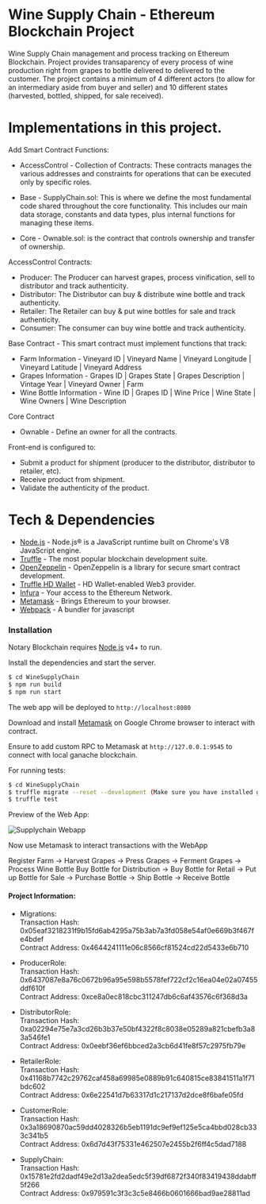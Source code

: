 # Wine Supply Chain - Ethereum Blockchain Project

Wine Supply Chain management and process tracking on Ethereum Blockchain. Project provides transaparency of every process of wine production right from grapes to bottle delivered to delivered to the customer. The project contains a minimum of 4 different actors (to allow for an intermediary aside from buyer and seller) and 10 different states (harvested, bottled, shipped, for sale received).

# Implementations in this project.

Add Smart Contract Functions: 

- AccessControl - Collection of Contracts: These contracts manages the various addresses and constraints for operations that can be executed only by specific roles.

- Base - SupplyChain.sol: This is where we define the most fundamental code shared throughout the core functionality. This includes our main data storage, constants and data types, plus internal functions for managing these items.

- Core - Ownable.sol: is the contract that controls ownership and transfer of ownership.

AccessControl Contracts:

- Producer: The Producer can harvest grapes, process vinification, sell to distributor and track authenticity.
- Distributor: The Distributor can buy & distribute wine bottle and track authenticity.
- Retailer: The Retailer can buy & put wine bottles for sale and track authenticity.
- Consumer: The consumer can buy wine bottle and track authenticity.

Base Contract - This smart contract must implement functions that track:

- Farm Information - Vineyard ID | Vineyard Name | Vineyard Longitude | Vineyard Latitude | Vineyard Address
- Grapes Information - Grapes ID | Grapes State | Grapes Description | Vintage Year | Vineyard Owner | Farm
- Wine Bottle Information - Wine ID | Grapes ID | Wine Price | Wine State | Wine Owners | Wine Description

Core Contract

- Ownable - Define an owner for all the contracts.

Front-end is configured to:

- Submit a product for shipment (producer to the distributor, distributor to retailer, etc).
- Receive product from shipment.
- Validate the authenticity of the product.

# Tech & Dependencies

* [Node.js] - Node.js® is a JavaScript runtime built on Chrome's V8 JavaScript engine.
* [Truffle] - The most popular blockchain development suite.
* [OpenZeppelin] - OpenZeppelin is a library for secure smart contract development.
* [Truffle HD Wallet] - HD Wallet-enabled Web3 provider. 
* [Infura] - Your access to the Ethereum Network.
* [Metamask] - Brings Ethereum to your browser.
* [Webpack] - A bundler for javascript

### Installation

Notary Blockchain requires [Node.js](https://nodejs.org/) v4+ to run.

Install the dependencies and start the server.

```sh
$ cd WineSupplyChain
$ npm run build
$ npm run start
```
The web app will be deployed to ```http://localhost:8080```

Download and install [Metamask] on Google Chrome browser to interact with contract.

Ensure to add custom RPC to Metamask at ```http://127.0.0.1:9545``` to connect with local ganache blockchain.

For running tests: 

```sh
$ cd WineSupplyChain
$ truffle migrate --reset --development (Make sure you have installed ganache-cli)
$ truffle test
```


Preview of the Web App:

![Supplychain Webapp](https://i.imgur.com/VwVpSwj.png/)

Now use Metamask to interact transactions with the WebApp

Register Farm -> Harvest Grapes -> Press Grapes -> Ferment Grapes -> Process Wine Bottle
Buy Bottle for Distribution -> Buy Bottle for Retail -> Put up Bottle for Sale -> Purchase Bottle -> Ship Bottle -> Receive Bottle


#### Project Information:

 - Migrations:  
 Transaction Hash: 0x05eaf3218231f9b15fd6ab4295a75b3ab7a3fd058e54af0e669b3f467fe4bdef  
 Contract Address: 0x4644241111e06c8566cf81524cd22d5433e6b710 
 
 - ProducerRole:  
 Transaction Hash: 0x6437087e8a76c0672b96a95e598b5578fef722cf2c16ea04e02a07455ddf610f  
 Contract Address: 0xce8a0ec818cbc311247db6c6af43576c6f368d3a  
 
 - DistributorRole:  
 Transaction Hash: 0xa02294e75e7a3cd26b3b37e50bf4322f8c8038e05289a821cbefb3a83a546fe1  
 Contract Address: 0x0eebf36ef6bbced2a3cb6d41fe8f57c2975fb79e  
 
 - RetailerRole:  
 Transaction Hash: 0x41168b7742c29762caf458a69985e0889b91c640815ce83841511a1f71bdc602  
 Contract Address: 0x6e22541d7b63317d1c217137d2dce8f6bafe05fd  
 
 - CustomerRole:  
 Transaction Hash: 0x3a18690870ac59dd4028326b5eb1191dc9ef9ef125e5ca4bbd028cb333c341b5  
 Contract Address: 0x6d7d43f75331e462507e2455b2f6ff4c5dad7188  
 
 - SupplyChain:   
 Transaction Hash: 0x15781e2fd2dadf49e2d13a2dea5edc5f39df6872f340f83419438ddabff5f266  
 Contract Address: 0x979591c3f3c3c5e8466b0601666bad9ae28811ad  


   [Truffle]: <https://github.com/trufflesuite/truffle>
   [OpenZeppelin]: <https://github.com/OpenZeppelin/openzeppelin-solidity>
   [Truffle HD Wallet]: <https://github.com/trufflesuite/truffle-hdwallet-provider>
   [Infura]: <https://infura.io/>
   [Metamask]: <https://metamask.io/>
   [node.js]: <http://nodejs.org>
   [Webpack]: <https://github.com/webpack/webpack>



